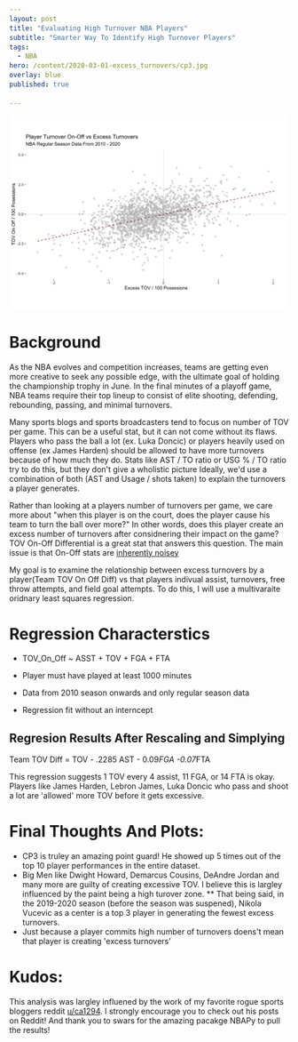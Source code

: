 ```yaml
---
layout: post
title: "Evaluating High Turnover NBA Players"
subtitle: "Smarter Way To Identify High Turnover Players"
tags:
  - NBA
hero: /content/2020-03-01-excess_turnovers/cp3.jpg
overlay: blue
published: true

---
```


![regression results](/content/2020-03-01-excess-turnovers/regression_results.png)

# Background
As the NBA evolves and competition increases, teams are getting even more creative to seek any possible edge, with the ultimate goal of holding the championship trophy in June. In the final minutes of a playoff game, NBA teams require their top lineup to consist of elite shooting, defending, rebounding, passing, and minimal turnovers. 

Many sports blogs and sports broadcasters tend to focus on number of TOV per game. This can be a useful stat, but it can not come without its flaws. Players who pass the ball a lot (ex. Luka Doncic) or players heavily used on offense (ex James Harden) should be allowed to have more turnovers because of how much they do. Stats like AST / TO ratio or USG % / TO ratio try to do this, but they don't give a wholistic picture Ideally, we'd use a combination of both (AST and Usage / shots taken) to explain the turnovers a player generates. 

Rather than looking at a players number of turnovers per game, we care more about "when this player is on the court, does the player cause his team to turn the ball over more?" In other words, does this player create an excess number of turnovers after considnering their impact on the game? TOV On-Off Differential is a great stat that answers this question. The main issue is that On-Off stats are [inherently noisey](http://www.basketballinsiders.com/the-virtues-of-plus-minus-statistics/)

My goal is to examine the relationship between excess turnovers by a player(Team TOV On Off Diff) vs that players indivual assist, turnovers, free throw attempts, and field goal attempts. To do this, I will use a multivaraite oridnary least squares regression. 

# Regression Characterstics

* TOV_On_Off ~ ASST + TOV + FGA + FTA

* Player must have played at least 1000 minutes

* Data from 2010 season onwards and only regular season data

* Regression fit without an interncept 


## Regresion Results After Rescaling and Simplying 

Team TOV Diff = TOV - .2285 AST - 0.09*FGA -0.07*FTA

This regression suggests 1 TOV every 4 assist, 11 FGA, or 14 FTA is okay. Players like James Harden, Lebron James, Luka Doncic who pass and shoot a lot are 'allowed' more TOV before it gets excessive. 

# Final Thoughts And Plots:
* CP3 is truley an amazing point guard! He showed up 5 times out of the top 10 player performances in the entire dataset. 
* Big Men like Dwight Howard, Demarcus Cousins, DeAndre Jordan and many more are guilty of creating excessive TOV. I believe this is largley influenced by the paint being a high turover zone.
** That being said, in the 2019-2020 season (before the season was suspened), Nikola Vucevic as a center is a top 3 player in generating the fewest excess turnovers.
* Just because a player commits high number of turnovers doens't mean that player is creating 'excess turnovers'


# Kudos:
This analysis was largley influened by the work of my favorite rogue sports bloggers reddit [u/ca1294](https://www.reddit.com/user/ca1294). I strongly encourage you to check out his posts on Reddit! 
And thank you to swars for the amazing pacakge NBAPy to pull the results!

